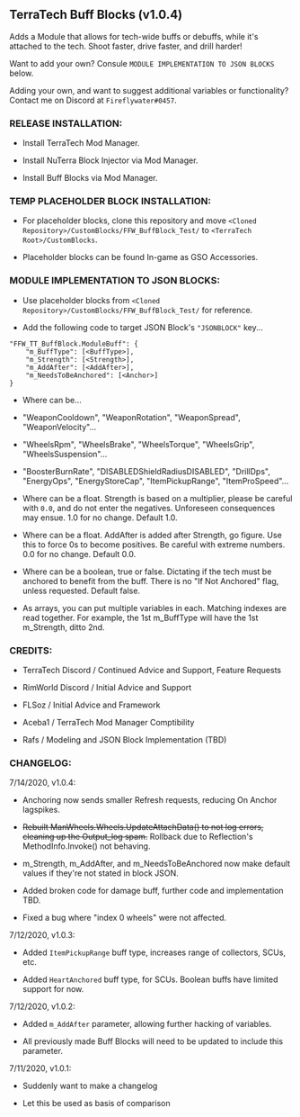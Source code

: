 ## TerraTech Buff Blocks (v1.0.4)

Adds a Module that allows for tech-wide buffs or debuffs, while it's attached to the tech. Shoot faster, drive faster, and drill harder! 

Want to add your own? Consule `MODULE IMPLEMENTATION TO JSON BLOCKS` below.

Adding your own, and want to suggest additional variables or functionality? Contact me on Discord at `Fireflywater#0457`.

### RELEASE INSTALLATION:

* Install TerraTech Mod Manager.

* Install NuTerra Block Injector via Mod Manager.

* Install Buff Blocks via Mod Manager.

### TEMP PLACEHOLDER BLOCK INSTALLATION: 

* For placeholder blocks, clone this repository and move `<Cloned Repository>/CustomBlocks/FFW_BuffBlock_Test/` to `<TerraTech Root>/CustomBlocks`.

* Placeholder blocks can be found In-game as GSO Accessories.

### MODULE IMPLEMENTATION TO JSON BLOCKS: 

* Use placeholder blocks from `<Cloned Repository>/CustomBlocks/FFW_BuffBlock_Test/` for reference.

* Add the following code to target JSON Block's `"JSONBLOCK"` key...

```
"FFW_TT_BuffBlock.ModuleBuff": {
	"m_BuffType": [<BuffType>],
	"m_Strength": [<Strength>],
	"m_AddAfter": [<AddAfter>],
	"m_NeedsToBeAnchored": [<Anchor>]
}
```

* Where <BuffType> can be...

* "WeaponCooldown", "WeaponRotation", "WeaponSpread", "WeaponVelocity"...

* "WheelsRpm", "WheelsBrake", "WheelsTorque", "WheelsGrip", "WheelsSuspension"...

* "BoosterBurnRate", "DISABLEDShieldRadiusDISABLED", "DrillDps", "EnergyOps", "EnergyStoreCap", "ItemPickupRange", "ItemProSpeed"...

* Where <Strength> can be a float. Strength is based on a multiplier, please be careful with `0.0`, and do not enter the negatives. Unforeseen consequences may ensue. 1.0 for no change. Default 1.0.

* Where <AddAfter> can be a float. AddAfter is added after Strength, go figure. Use this to force 0s to become positives. Be careful with extreme numbers. 0.0 for no change. Default 0.0.

* Where <Anchor> can be a boolean, true or false. Dictating if the tech must be anchored to benefit from the buff. There is no "If Not Anchored" flag, unless requested. Default false.

* As arrays, you can put multiple variables in each. Matching indexes are read together. For example, the 1st m_BuffType will have the 1st m_Strength, ditto 2nd.

### CREDITS: 

* TerraTech Discord / Continued Advice and Support, Feature Requests

* RimWorld Discord / Initial Advice and Support

* FLSoz / Initial Advice and Framework

* Aceba1 / TerraTech Mod Manager Comptibility

* Rafs / Modeling and JSON Block Implementation (TBD)

### CHANGELOG:

7/14/2020, v1.0.4:

* Anchoring now sends smaller Refresh requests, reducing On Anchor lagspikes.

* ~~Rebuilt ManWheels.Wheels.UpdateAttachData() to not log errors, cleaning up the Output_log spam.~~ Rollback due to Reflection's MethodInfo.Invoke() not behaving.

* m_Strength, m_AddAfter, and m_NeedsToBeAnchored now make default values if they're not stated in block JSON.

* Added broken code for damage buff, further code and implementation TBD.

* Fixed a bug where "index 0 wheels" were not affected.

7/12/2020, v1.0.3:

* Added `ItemPickupRange` buff type, increases range of collectors, SCUs, etc.

* Added `HeartAnchored` buff type, for SCUs. Boolean buffs have limited support for now.

7/12/2020, v1.0.2:

* Added `m_AddAfter` parameter, allowing further hacking of variables.

* All previously made Buff Blocks will need to be updated to include this parameter.

7/11/2020, v1.0.1:

* Suddenly want to make a changelog

* Let this be used as basis of comparison